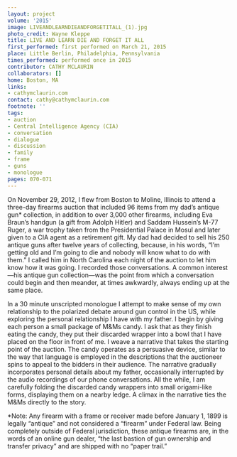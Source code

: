 ```yaml
---
layout: project
volume: '2015'
image: LIVEANDLEARNDIEANDFORGETITALL_(1).jpg
photo_credit: Wayne Kleppe
title: LIVE AND LEARN DIE AND FORGET IT ALL
first_performed: first performed on March 21, 2015
place: Little Berlin, Philadelphia, Pennsylvania
times_performed: performed once in 2015
contributor: CATHY MCLAURIN
collaborators: []
home: Boston, MA
links:
- cathymclaurin.com
contact: cathy@cathymclaurin.com
footnote: ''
tags:
- auction
- Central Intelligence Agency (CIA)
- conversation
- dialogue
- discussion
- family
- frame
- guns
- monologue
pages: 070-071
---
```


On November 29, 2012, I flew from Boston to Moline, Illinois to attend a three-day firearms auction that included 96 items from my dad’s antique gun* collection, in addition to over 3,000 other firearms, including Eva Braun’s handgun (a gift from Adolph Hitler) and Saddam Hussein’s M-77 Ruger, a war trophy taken from the Presidential Palace in Mosul and later given to a CIA agent as a retirement gift. My dad had decided to sell his 250 antique guns after twelve years of collecting, because, in his words, “I’m getting old and I’m going to die and nobody will know what to do with them.” I called him in North Carolina each night of the auction to let him know how it was going. I recorded those conversations. A common interest—his antique gun collection—was the point from which a conversation could begin and then meander, at times awkwardly, always ending up at the same place.

In a 30 minute unscripted monologue I attempt to make sense of my own relationship to the polarized debate around gun control in the US, while exploring the personal relationship I have with my father. I begin by giving each person a small package of M&Ms candy. I ask that as they finish eating the candy, they put their discarded wrapper into a bowl that I have placed on the floor in front of me. I weave a narrative that takes the starting point of the auction. The candy operates as a persuasive device, similar to the way that language is employed in the descriptions that the auctioneer spins to appeal to the bidders in their audience. The narrative gradually incorporates personal details about my father, occasionally interrupted by the audio recordings of our phone conversations. All the while, I am carefully folding the discarded candy wrappers into small origami-like forms, displaying them on a nearby ledge. A climax in the narrative ties the M&Ms directly to the story.

*Note: Any firearm with a frame or receiver made before January 1, 1899 is legally “antique” and not considered a “firearm” under Federal law. Being completely outside of Federal jurisdiction, these antique firearms are, in the words of an online gun dealer, “the last bastion of gun ownership and transfer privacy” and are shipped with no “paper trail.”
